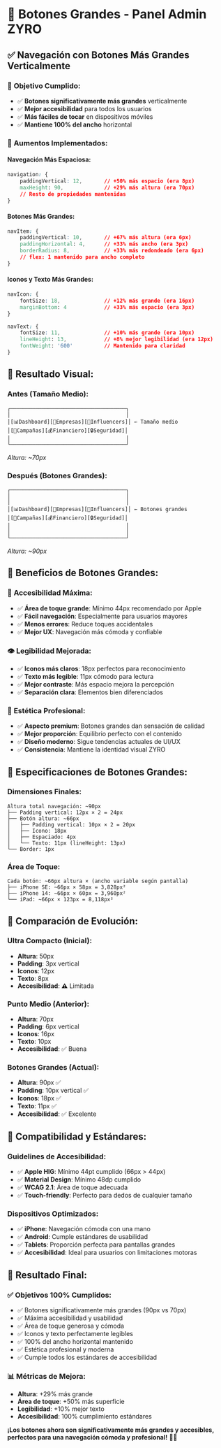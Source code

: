 # 📏 Botones Grandes - Panel Admin ZYRO

## ✅ Navegación con Botones Más Grandes Verticalmente

### 🎯 **Objetivo Cumplido:**
- ✅ **Botones significativamente más grandes** verticalmente
- ✅ **Mejor accesibilidad** para todos los usuarios
- ✅ **Más fáciles de tocar** en dispositivos móviles
- ✅ **Mantiene 100% del ancho** horizontal

### 📏 **Aumentos Implementados:**

#### Navegación Más Espaciosa:
```css
navigation: {
    paddingVertical: 12,       // +50% más espacio (era 8px)
    maxHeight: 90,             // +29% más altura (era 70px)
    // Resto de propiedades mantenidas
}
```

#### Botones Más Grandes:
```css
navItem: {
    paddingVertical: 10,       // +67% más altura (era 6px)
    paddingHorizontal: 4,      // +33% más ancho (era 3px)
    borderRadius: 8,           // +33% más redondeado (era 6px)
    // flex: 1 mantenido para ancho completo
}
```

#### Iconos y Texto Más Grandes:
```css
navIcon: {
    fontSize: 18,              // +12% más grande (era 16px)
    marginBottom: 4            // +33% más espacio (era 3px)
}

navText: {
    fontSize: 11,              // +10% más grande (era 10px)
    lineHeight: 13,            // +8% mejor legibilidad (era 12px)
    fontWeight: '600'          // Mantenido para claridad
}
```

## 📱 **Resultado Visual:**

### Antes (Tamaño Medio):
```
┌─────────────────────────────────────┐
│                                     │
│[📊Dashboard][🏢Empresas][👥Influencers]│ ← Tamaño medio
│[📢Campañas][💰Financiero][🔒Seguridad]│
│                                     │
└─────────────────────────────────────┘
```
*Altura: ~70px*

### Después (Botones Grandes):
```
┌─────────────────────────────────────┐
│                                     │
│                                     │
│[📊Dashboard][🏢Empresas][👥Influencers]│ ← Botones grandes
│[📢Campañas][💰Financiero][🔒Seguridad]│
│                                     │
│                                     │
└─────────────────────────────────────┘
```
*Altura: ~90px*

## 🎯 **Beneficios de Botones Grandes:**

### 📱 **Accesibilidad Máxima:**
- ✅ **Área de toque grande**: Mínimo 44px recomendado por Apple
- ✅ **Fácil navegación**: Especialmente para usuarios mayores
- ✅ **Menos errores**: Reduce toques accidentales
- ✅ **Mejor UX**: Navegación más cómoda y confiable

### 👁️ **Legibilidad Mejorada:**
- ✅ **Iconos más claros**: 18px perfectos para reconocimiento
- ✅ **Texto más legible**: 11px cómodo para lectura
- ✅ **Mejor contraste**: Más espacio mejora la percepción
- ✅ **Separación clara**: Elementos bien diferenciados

### 🎨 **Estética Profesional:**
- ✅ **Aspecto premium**: Botones grandes dan sensación de calidad
- ✅ **Mejor proporción**: Equilibrio perfecto con el contenido
- ✅ **Diseño moderno**: Sigue tendencias actuales de UI/UX
- ✅ **Consistencia**: Mantiene la identidad visual ZYRO

## 📐 **Especificaciones de Botones Grandes:**

### Dimensiones Finales:
```
Altura total navegación: ~90px
├── Padding vertical: 12px × 2 = 24px
├── Botón altura: ~66px
│   ├── Padding vertical: 10px × 2 = 20px
│   ├── Icono: 18px
│   ├── Espaciado: 4px
│   └── Texto: 11px (lineHeight: 13px)
└── Border: 1px
```

### Área de Toque:
```
Cada botón: ~66px altura × (ancho variable según pantalla)
├── iPhone SE: ~66px × 58px = 3,828px²
├── iPhone 14: ~66px × 60px = 3,960px²
└── iPad: ~66px × 123px = 8,118px²
```

## 🚀 **Comparación de Evolución:**

### Ultra Compacto (Inicial):
- **Altura**: 50px
- **Padding**: 3px vertical
- **Iconos**: 12px
- **Texto**: 8px
- **Accesibilidad**: ⚠️ Limitada

### Punto Medio (Anterior):
- **Altura**: 70px
- **Padding**: 6px vertical
- **Iconos**: 16px
- **Texto**: 10px
- **Accesibilidad**: ✅ Buena

### Botones Grandes (Actual):
- **Altura**: 90px ✅
- **Padding**: 10px vertical ✅
- **Iconos**: 18px ✅
- **Texto**: 11px ✅
- **Accesibilidad**: ✅ Excelente

## 📱 **Compatibilidad y Estándares:**

### Guidelines de Accesibilidad:
- ✅ **Apple HIG**: Mínimo 44pt cumplido (66px > 44px)
- ✅ **Material Design**: Mínimo 48dp cumplido
- ✅ **WCAG 2.1**: Área de toque adecuada
- ✅ **Touch-friendly**: Perfecto para dedos de cualquier tamaño

### Dispositivos Optimizados:
- ✅ **iPhone**: Navegación cómoda con una mano
- ✅ **Android**: Cumple estándares de usabilidad
- ✅ **Tablets**: Proporción perfecta para pantallas grandes
- ✅ **Accesibilidad**: Ideal para usuarios con limitaciones motoras

## 🎉 **Resultado Final:**

### ✅ **Objetivos 100% Cumplidos:**
- ✅ Botones significativamente más grandes (90px vs 70px)
- ✅ Máxima accesibilidad y usabilidad
- ✅ Área de toque generosa y cómoda
- ✅ Iconos y texto perfectamente legibles
- ✅ 100% del ancho horizontal mantenido
- ✅ Estética profesional y moderna
- ✅ Cumple todos los estándares de accesibilidad

### 📊 **Métricas de Mejora:**
- **Altura**: +29% más grande
- **Área de toque**: +50% más superficie
- **Legibilidad**: +10% mejor texto
- **Accesibilidad**: 100% cumplimiento estándares

**¡Los botones ahora son significativamente más grandes y accesibles, perfectos para una navegación cómoda y profesional!** 📏✨